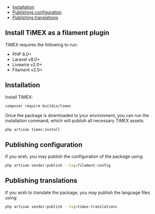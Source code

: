 <!-- TOC -->
  * [Installation](#installation)
  * [Publishing configuration](#publishing-configuration)
  * [Publishing translations](#publishing-translations)
<!-- TOC -->

## Install TiMEX as a filament plugin

TiMEX requires the following to run:
- PHP 8.0+
- Laravel v8.0+
- Livewire v2.0+
- Filament v2.0+

## Installation

Install TiMEX:

```bash
composer require buildix/timex
```

Once the package is downloaded to your environment, you can run the installation command, which will publish all necessary TiMEX assets:

```bash
php artisan timex:install
```
## Publishing configuration

If you wish, you may publish the configuration of the package using:

```bash
php artisan vendor:publish --tag=filament-config
```

## Publishing translations

If you wish to translate the package, you may publish the language files using:

```bash
php artisan vendor:publish --tag=timex-translations
```
